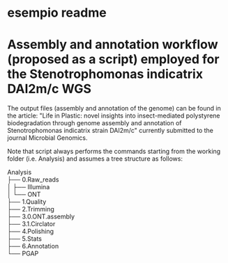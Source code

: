# esempio readme
# Assembly and annotation workflow (proposed as a script) employed for the Stenotrophomonas indicatrix DAI2m/c WGS
The output files (assembly and annotation of the genome) can be found in the article: "Life in Plastic: novel insights into insect-mediated polystyrene biodegradation through genome assembly and annotation of Stenotrophomonas indicatrix strain DAI2m/c" currently submitted to the journal Microbial Genomics.

Note that script always performs the commands starting from the working folder (i.e. Analysis) and assumes a tree structure as follows:

Analysis																					
	├── 0.Raw_reads																			
	│   ├── Illumina																		
	│   └── ONT																			
	├── 1.Quality																			
	├── 2.Trimming																				
	├── 3.0.ONT.assembly																			
	├── 3.1.Circlator																			
	├── 4.Polishing																			
	├── 5.Stats																				
	├── 6.Annotation																			
	    └── PGAP	
